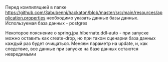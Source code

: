 Перед компиляцией в папке https://github.com/3abubenni/hackaton/blob/master/src/main/resources/application.properties необходимо указать данные базы данных.
Используемая база данных - postgres

Некоторое пояснение о spring.jpa.hibernate.ddl-auto - при запуске можно оставить как create-drop, но при таком сценарии база данных каждый раз будет очищаться.
Меняем параметр на update, и, как следствие, все данные при запуске на базе данных остаются невредимыми
